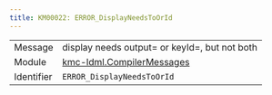 ```yaml
---
title: KM00022: ERROR_DisplayNeedsToOrId
---
```


|            |           |
|------------|---------- |
| Message    | display  needs output= or keyId=, but not both |
| Module     | [kmc-ldml.CompilerMessages](kmc-ldml.compilermessages) |
| Identifier | `ERROR_DisplayNeedsToOrId` |


